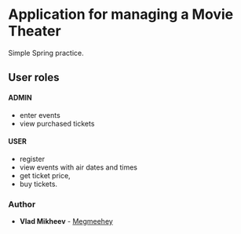 # Application for managing a Movie Theater

Simple Spring practice.

## User roles

#### ADMIN 
* enter events
* view purchased tickets

#### USER
* register
* view events with air dates and times
* get ticket price, 
* buy tickets.

### Author

* **Vlad Mikheev** - [Megmeehey](https://github.com/Megmeehey)